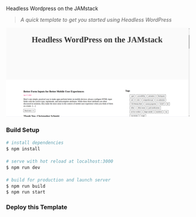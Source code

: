 Headless Wordpress on the JAMstack
> _A quick template to get you started using Headless WordPress_


<p align="center">
  <img alt="svelte-mindmap" src="https://raw.githubusercontent.com/heithemmoumni/headless-wp-next/master/static/screen.png" />
</p>



### Build Setup

```bash
# install dependencies
$ npm install

# serve with hot reload at localhost:3000
$ npm run dev

# build for production and launch server
$ npm run build
$ npm run start
```


### Deploy this Template
